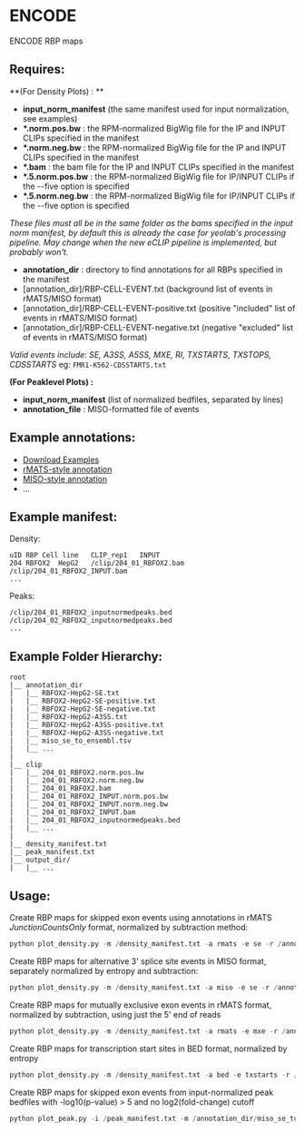 # ENCODE #
ENCODE RBP maps

## Requires: ##
**(For Density Plots) : **
- **input_norm_manifest** (the same manifest used for input normalization, see examples)
- **\*.norm.pos.bw** : the RPM-normalized BigWig file for the IP and INPUT CLIPs specified in the manifest
- **\*.norm.neg.bw** : the RPM-normalized BigWig file for the IP and INPUT CLIPs specified in the manifest
- **\*.bam** : the bam file for the IP and INPUT CLIPs specified in the manifest
- **\*.5.norm.pos.bw** : the RPM-normalized BigWig file for IP/INPUT CLIPs if the --five option is specified
- **\*.5.norm.neg.bw** : the RPM-normalized BigWig file for IP/INPUT CLIPs if the --five option is specified

*These files must all be in the same folder as the bams specified in the input norm manifest, by default this is already the case for yeolab's processing pipeline. May change when the new eCLIP pipeline is implemented, but probably won't.*

- **annotation_dir** : directory to find annotations for all RBPs specified in the manifest
- [annotation_dir]/RBP-CELL-EVENT.txt (background list of events in rMATS/MISO format)
- [annotation_dir]/RBP-CELL-EVENT-positive.txt (positive "included" list of events in rMATS/MISO format)
- [annotation_dir]/RBP-CELL-EVENT-negative.txt (negative "excluded" list of events in rMATS/MISO format)

*Valid events include: SE, A3SS, A5SS, MXE, RI, TXSTARTS, TXSTOPS, CDSSTARTS*
eg: ```FMR1-K562-CDSSTARTS.txt```

**(For Peaklevel Plots) :**
- **input_norm_manifest** (list of normalized bedfiles, separated by lines)
- **annotation_file** : MISO-formatted file of events

## Example annotations: ##
- [Download Examples](https://drive.google.com/drive/folders/0B_Y_OsSC6HpOMkxJRDBGS2xHdm8?usp=sharing)
- [rMATS-style annotation](https://drive.google.com/open?id=0B_Y_OsSC6HpOM094ZFE0OUhTT2s)
- [MISO-style annotation](https://drive.google.com/open?id=0B_Y_OsSC6HpOaHhPTjdpOHNWMkU)
- ...

## Example manifest: ##
Density:
```
uID	RBP	Cell line	CLIP_rep1	INPUT
204	RBFOX2	HepG2	/clip/204_01_RBFOX2.bam	/clip/204_01_RBFOX2_INPUT.bam
...
```
Peaks:
```
/clip/204_01_RBFOX2_inputnormedpeaks.bed
/clip/204_02_RBFOX2_inputnormedpeaks.bed
...
```
## Example Folder Hierarchy: ##

```
root
|__ annotation_dir
|   |__ RBFOX2-HepG2-SE.txt
|   |__ RBFOX2-HepG2-SE-positive.txt
|   |__ RBFOX2-HepG2-SE-negative.txt
|   |__ RBFOX2-HepG2-A3SS.txt
|   |__ RBFOX2-HepG2-A3SS-positive.txt
|   |__ RBFOX2-HepG2-A3SS-negative.txt
|   |__ miso_se_to_ensembl.tsv
|   |__ ...
|
|__ clip
|   |__ 204_01_RBFOX2.norm.pos.bw
|   |__ 204_01_RBFOX2.norm.neg.bw
|   |__ 204_01_RBFOX2.bam
|   |__ 204_01_RBFOX2_INPUT.norm.pos.bw
|   |__ 204_01_RBFOX2_INPUT.norm.neg.bw
|   |__ 204_01_RBFOX2_INPUT.bam
|   |__ 204_01_RBFOX2_inputnormedpeaks.bed
|   |__ ...
|
|__ density_manifest.txt
|__ peak_manifest.txt
|__ output_dir/
|   |__ ...

```

## Usage: ##

Create RBP maps for skipped exon events using annotations in rMATS *JunctionCountsOnly* format, normalized by subtraction method:
```python
python plot_density.py -m /density_manifest.txt -a rmats -e se -r /annotation_dir -o /output_dir -subtract
```
Create RBP maps for alternative 3' splice site events in MISO format, separately normalized by entropy and subtraction:
```python
python plot_density.py -m /density_manifest.txt -a miso -e se -r /annotation_dir -o /output_dir -entropy -subtract
```
Create RBP maps for mutually exclusive exon events in rMATS format, normalized by subtraction, using just the 5' end of reads 
```python
python plot_density.py -m /density_manifest.txt -a rmats -e mxe -r /annotation_dir -o /output_dir -subtract -five 
```
Create RBP maps for transcription start sites in BED format, normalized by entropy
```python
python plot_density.py -m /density_manifest.txt -a bed -e txstarts -r /annotation_dir -o /output_dir -entropy
```
Create RBP maps for skipped exon events from input-normalized peak bedfiles with -log10(p-value) > 5 and no log2(fold-change) cutoff
```python
python plot_peak.py -i /peak_manifest.txt -m /annotation_dir/miso_se_to_ensembl.tsv -t SE -p 5 -f 0 -o /output_dir
```
